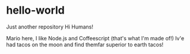 # hello-world
Just another repository
Hi Humans!

Mario here, I like Node.js and Coffeescript (that's what I'm made of!)
Iv'e had tacos on the moon and  find themfar superior to earth tacos!
